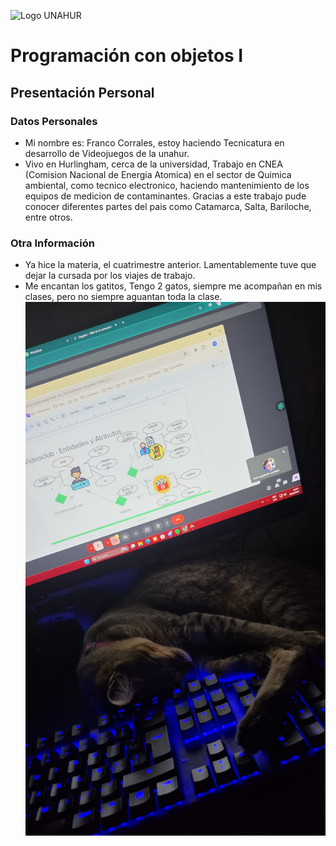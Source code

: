 ![Logo UNAHUR](./UNAHUR.png)

# Programación con objetos I
## Presentación Personal

### Datos Personales
- Mi nombre es: Franco Corrales, estoy haciendo Tecnicatura en desarrollo de Videojuegos de la unahur.
- Vivo en Hurlingham, cerca de la universidad, Trabajo en CNEA (Comision Nacional de Energia Atomica) en el sector de Quimica ambiental, como tecnico electronico, haciendo mantenimiento de los equipos de medicion de contaminantes. Gracias a este trabajo pude conocer diferentes partes del pais como Catamarca, Salta, Bariloche, entre otros.


### Otra Información
- Ya hice la materia, el cuatrimestre anterior. Lamentablemente tuve que dejar la cursada por los viajes de trabajo.
- Me encantan los gatitos, Tengo 2 gatos, siempre me acompañan en mis clases, pero no siempre aguantan toda la clase.
![alt text](<gatito durmiendo.jpeg>)
